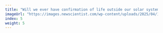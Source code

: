```yaml
---
title: "Will we ever have confirmation of life outside our solar system?"
imageUrl: "https://images.newscientist.com/wp-content/uploads/2025/04/17155025/SEI_247848019.jpg?width=788"
index: 5
weight: 5
---
```

